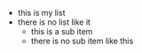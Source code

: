 - this is my list
- there is no list like it
  - this is a sub item
  - there is no sub item like this
